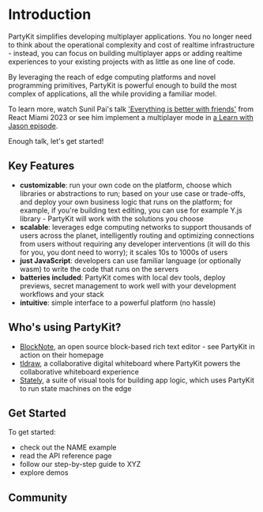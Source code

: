 # Introduction

PartyKit simplifies developing multiplayer applications. You no longer need to think about the operational complexity and cost of realtime infrastructure - instead, you can focus on building multiplayer apps or adding realtime experiences to your existing projects with as little as one line of code.

By leveraging the reach of edge computing platforms and novel programming primitives, PartyKit is powerful enough to build the most complex of applications, all the while providing a familiar model.

To learn more, watch Sunil Pai's talk ['Everything is better with friends'](https://www.youtube.com/watch?v=wd8QTRjZZaE) from React Miami 2023 or see him implement a multiplayer mode in [a Learn with Jason episode](https://www.youtube.com/watch?v=qvAzFoaxvAE&t=3418s).

Enough talk, let's get started!

## Key Features

- **customizable**: run your own code on the platform, choose which libraries or abstractions to run; based on your use case or trade-offs, and deploy your own business logic that runs on the platform; for example, if you're building text editing, you can use for example Y.js library - PartyKit will work with the solutions you choose
- **scalable**: leverages edge computing networks to support thousands of users across the planet, intelligently routing and optimizing connections from users without requiring any developer interventions (it will do this for you, you dont need to worry); it scales 10s to 1000s of users
- **just JavaScript**: developers can use familiar language (or optionally wasm) to write the code that runs on the servers
- **batteries included**: PartyKit comes with local dev tools, deploy previews, secret management to work well with your development workflows and your stack
- **intuitive**: simple interface to a powerful platform (no hassle)

## Who's using PartyKit?

- [BlockNote](https://www.blocknotejs.org/), an open source block-based rich text editor - see PartyKit in action on their homepage
- [tldraw](https://tldraw.com/), a collaborative digital whiteboard where PartyKit powers the collaborative whiteboard experience
- [Stately](https://stately.ai/), a suite of visual tools for building app logic, which uses PartyKit to run state machines on the edge

## Get Started

To get started:

- check out the NAME example
- read the API reference page
- follow our step-by-step guide to XYZ
- explore demos

## Community

